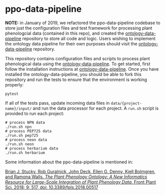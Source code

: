 # ppo-data-pipeline

**NOTE:** in January of 2019, we refactored the ppo-data-pipeline codebase to store just the configuration files and test framework for processing plant phenologcial data (contained in this repo), and created the [ontology-data-pipeline](https://github.com/biocodellc/ontology-data-pipeline) repository to store all code and logic.  Users wishing to implement the ontology data pipeline for their own purposes should visit the [ontology-data-pipeline](https://github.com/biocodellc/ontology-data-pipeline) repository. 

This repository contains configuration files and scripts to process plant phenological data using the [ontology-data-pipeline](https://github.com/biocodellc/ontology-data-pipeline).  To get started, first follow the installation instructions at [ontology-data-pipeline](https://github.com/biocodellc/ontology-data-pipeline). Once you have installed the ontology-data-pipeline, you should be able to fork this repository and run the tests to ensure that the environment is working properly:

```pytest``` 

If all of the tests pass, update incoming data files in ```data/{project-name}/input/``` and  run the data processor for each project.  A ```run.sh``` script is provided to run each project:

```
# process NPN data
./run.sh npn 
# process PEP725 data
./run.sh pep725 
# process neon data
./run.sh neon
# process herbarium data
./run.sh herbarium
```

Some information about the ppo-data-pipeline is mentioned in:

[Brian J. Stucky, Rob Guralnick, John Deck, Ellen G. Denny, Kjell Bolmgren, and Ramona Walls. *The Plant Phenology Ontology: A New Informatics Resource for Large-Scale Integration of Plant Phenology Data*, Front Plant Sci. 2018; 9: 517, doi: 10.3389/fpls.2018.00517](https://www.ncbi.nlm.nih.gov/pmc/articles/PMC5938398/)
